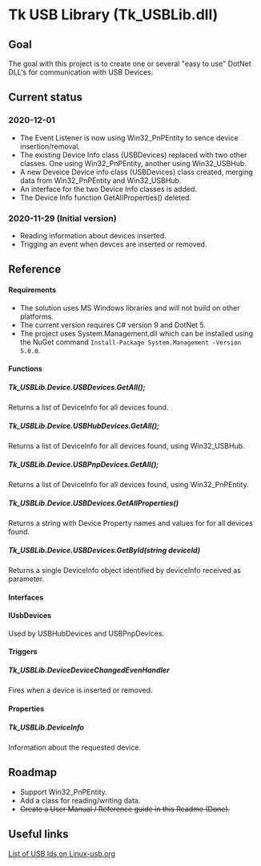 # Tk USB Library (Tk_USBLib.dll)

## Goal
The goal with this project is to create one or several "easy to use" DotNet DLL's for communication with USB Devices. 


## Current status

### 2020-12-01
- The Event Listener is now using Win32_PnPEntity to sence device insertion/removal.
- The existing Device Info class (USBDevices) replaced with two other classes. One using Win32_PnPEntity, another using Win32_USBHub.
- A new Deveice Device info class (USBDevices)  class created, merging data from Win32_PnPEntity and Win32_USBHub.
- An interface for the two Device Info classes is added. 
- The Device Info function GetAllProperties() deleted.

### 2020-11-29 (Initial version)
- Reading information about devices inserted. 
- Trigging an event when devces are inserted or removed.

## Reference
#### Requirements
- The solution uses MS Windows libraries and will not build on other platforms.
- The current version requires C# version 9 and DotNet 5.
- The project uses System.Management.dll which can be installed using the NuGet command `Install-Package System.Management -Version 5.0.0`.

#### Functions

##### Tk_USBLib.Device.USBDevices.GetAll();
Returns a list of DeviceInfo for all devices found.

##### Tk_USBLib.Device.USBHubDevices.GetAll();
Returns a list of DeviceInfo for all devices found, using Win32_USBHub.

##### Tk_USBLib.Device.USBPnpDevices.GetAll();
Returns a list of DeviceInfo for all devices found, using Win32_PnPEntity.

##### Tk_USBLib.Device.USBDevices.GetAllProperties()
Returns a string with Device Property names and values for for all devices found.

##### Tk_USBLib.Device.USBDevices.GetById(string deviceId)
Returns a single DeviceInfo object identified by deviceInfo received as parameter.

#### Interfaces
#### IUsbDevices
Used by USBHubDevices and USBPnpDevices.

#### Triggers
##### Tk_USBLib.DeviceDeviceChangedEvenHandler
Fires when a device is inserted or removed.

#### Properties
##### Tk_USBLib.DeviceInfo
Information about the requested device.

## Roadmap
- Support Win32_PnPEntity. 
- Add a class for reading/writing data.
- ~~Create a User Manual / Reference guide in this Readme (Done).~~

## Useful links
[List of USB Ids on Linux-usb.org](http://www.linux-usb.org/usb.ids)

